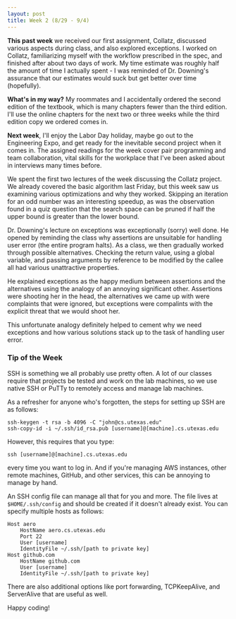 ```yaml
---
layout: post
title: Week 2 (8/29 - 9/4)
---
```


**This past week** we received our first assignment, Collatz, discussed various aspects during class, and also explored exceptions. I worked on Collatz, familiarizing myself with the workflow prescribed in the spec, and finished after about two days of work. My time estimate was roughly half the amount of time I actually spent - I was reminded of Dr. Downing's assurance that our estimates would suck but get better over time (hopefully). 

**What's in my way?** My roommates and I accidentally ordered the second edition of the textbook, which is many chapters fewer than the third edition. I'll use the online chapters for the next two or three weeks while the third edition copy we ordered comes in.  

**Next week**, I'll enjoy the Labor Day holiday, maybe go out to the Engineering Expo, and get ready for the inevitable second project when it comes in. The assigned readings for the week cover pair programming and team collaboration, vital skills for the workplace that I've been asked about in interviews many times before.   

We spent the first two lectures of the week discussing the Collatz project. We already covered the basic algorithm last Friday, but this week saw us examining various optimizations and why they worked. Skipping an iteration for an odd number was an interesting speedup, as was the observation found in a quiz question that the search space can be pruned if half the upper bound is greater than the lower bound. 

Dr. Downing's lecture on exceptions was exceptionally (sorry) well done. He opened by reminding the class why assertions are unsuitable for handling user error (the entire program halts). As a class, we then gradually worked through possible alternatives. 
Checking the return value, using a global variable, and passing arguments by reference to be modified by the callee all had various unattractive properties.

He explained exceptions as the happy medium between assertions and the alternatives using the analogy of an annoying significant other.
Assertions were shooting her in the head, the alternatives we came up with were complaints that were ignored, but exceptions were compalints with the explicit threat that we would shoot her.

This unfortunate analogy definitely helped to cement why we need exceptions and how various solutions stack up to the task of handling user error.

### Tip of the Week
SSH is something we all probably use pretty often. A lot of our classes require that projects be tested and work on the lab machines, so we use native SSH or PuTTy to remotely access and manage lab machines.

As a refresher for anyone who's forgotten, the steps for setting up SSH are as follows:
```shell
ssh-keygen -t rsa -b 4096 -C "john@cs.utexas.edu"
ssh-copy-id -i ~/.ssh/id_rsa.pub [username]@[machine].cs.utexas.edu
```

However, this requires that you type: 
```shell
ssh [username]@[machine].cs.utexas.edu
```
every time you want to log in. And if you're managing AWS instances, other remote machines, GitHub, and other services, this can be annoying to manage by hand.

An SSH config file can manage all that for you and more. The file lives at ``$HOME/.ssh/config`` and should be created if it doesn't already exist. You can specify multiple hosts as follows:
```shell
Host aero
    HostName aero.cs.utexas.edu
    Port 22
    User [username]
    IdentityFile ~/.ssh/[path to private key]
Host github.com
    HostName github.com
    User [username]
    IdentityFile ~/.ssh/[path to private key]
```

There are also additional options like port forwarding, TCPKeepAlive, and ServerAlive that are useful as well.

Happy coding!
